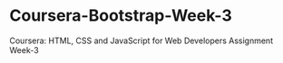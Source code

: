 # Coursera-Bootstrap-Week-3
Coursera: HTML, CSS and JavaScript for Web Developers Assignment Week-3
